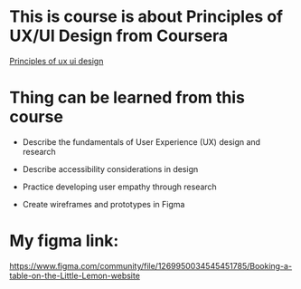 # This is course is about Principles of UX/UI Design from Coursera

[Principles of ux ui design](https://www.coursera.org/learn/principles-of-ux-ui-design?specialization=meta-front-end-developer)

# Thing can be learned from this course


 - Describe the fundamentals of User Experience (UX) design and research

 - Describe accessibility considerations in design 

 - Practice developing user empathy through research

 - Create wireframes and prototypes in Figma

# My figma link: 
 https://www.figma.com/community/file/1269950034545451785/Booking-a-table-on-the-Little-Lemon-website